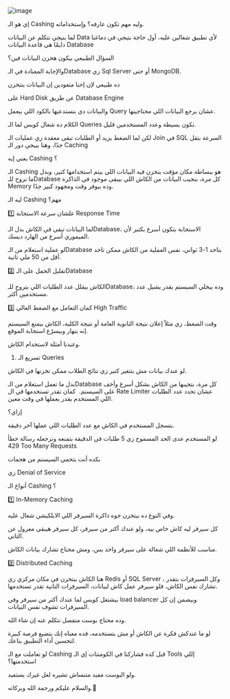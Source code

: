 
![image](https://github.com/user-attachments/assets/91970931-ddd1-4d1c-9d76-b41d8a80da25)



إي هو الـ Cashing وليه مهم تكون عارفه؟ وإستخداماته.  


لما بنيجي نتكلم عن البيانات Data لأي تطبيق شغالين عليه، أول حاجة بتيجي في دماغنا دايمًا هي قاعدة البيانات Database


السؤال الطبيعي بيكون هخزن البيانات فين؟ 

والإجابة المعتادة في الـDatabase زي Sql Server أو حتى MongoDB.


ده طبيعي لإن إحنا متعودين إن البيانات بتتخزن

 على Hard Disk عن طريق Database Engine
 
والبيانات دي بنستدعيها بالكود اللي بيعمل Query عشان يرجع البيانات اللي محتاجينها.


 الكلام ده شغال كويس لما الـ Queries تكون بسيطة وعدد المستخدمين قليل.
 
 ‏
 ‏لكن لما الضغط يزيد أو الطلبات تبقى معقدة زي عمليات الـJoin في SQL السرعة بتقل جدًا، وهنا بييجي دور 
الـ Caching

يعني إيه Cashing ؟

الـ Cashing هو ببساطة مكان مؤقت بنخزن فيه البيانات اللي بيتم استخدامها كتير، وبدل ما نروح للـDatabase كل مرة، بنجيب البيانات من الكاش اللي بيبقى موجود في الذاكرة Memory وده بيوفر وقت ومجهود كبير جدًا.

ليه الـ Cashing مهم؟

1️⃣ علشان سرعة الاستجابة Response Time

لما البيانات تبقى في الكاش بدل الـDatabase، الاستجابة بتكون أسرع بكتير لأن الميموري أسرع من الهارد ديسك.

لو عملية استعلام من الـDatabase بتاخد 1-3 ثواني، نفس العملية من الكاش ممكن تاخد أقل من 50 ملي ثانية.

2️⃣ تقليل الحمل على الـDatabase

الكاش بيقلل عدد الطلبات اللي بتروح للـDatabase، وده بيخلي السيستم يقدر يشيل عدد مستخدمين أكتر.

3️⃣ كمان التعامل مع الضغط العالي High Traffic

وقت الضغط، زي مثلاً إعلان نتيجة الثانوية العامة أو نتيجة الكلية، الكاش بيمنع السيستم إنه ينهار وبيسرّع استجابة الموقع.

وعندنا أمثلة لاستخدام الكاش. 

1. تسريع الـ Queries


لو عندك بيانات مش بتتغير كتير زي نتائج الطلاب ممكن تخزنها في الكاش.

 بدل ما تعمل استعلام من الـDatabase كل مرة، بتجيبها من الكاش بشكل أسرع وأخف على السيستم.
 ‏
كمان تقدر تستخدمها في ال Rate Limiter عشان تحدد عدد الطلبات اللي المستخدم يقدر يعملها في وقت معين.

إزاي؟

بتسجل المستخدم في الكاش مع عدد الطلبات اللي عملها آخر دقيقة.

لو المستخدم عدى الحد المسموح زي 5 طلبات في الدقيقة بتمنعه وترجعله رسالة خطأ 429 Too Many Requests

بكده أنت بتحمي السيستم من هجمات

 زي Denial of Service 
 

أنواع الـ Cashing ؟

1️⃣ In-Memory Caching

وفي النوع ده بيتخزن جوه ذاكرة السيرفر اللي الابلكيشن شغال عليه. 

كل سيرفر ليه كاش خاص بيه، ولو عندك أكتر من سيرفر، كل سيرفر هيبقى معزول عن التاني.

مناسب للأنظمة اللي شغالة على سيرفر واحد بس، ومش محتاج تشارك بيانات الكاش.


2️⃣ Distributed Caching

هنا الكاش بيتخزن في مكان مركزي زي Redis أو SQL Server ، وكل السيرفرات بتقدر تشارك نفس الكاش، فلو سيرفر عمل كاش لبيانات، السيرفرات التانية تقدر تستخدمها.

بيشتغل كويس لما عندك أكتر من سيرفر وفي load balancer وبيضمن إن كل السيرفرات تشوف نفس البيانات.

وده محتاج بوست منفصل نتكلم عنه إن شاء الله.

لو ما عندكش فكرة عن الكاش أو مش بتستخدمه، فده معناه إنك بتضيع فرصة كبيرة لتحسين أداء التطبيق بتاعك. 

لو تعاملت مع الـ Cashing قبل كده فشاركنا في الكومنتات إي الـ Tools إللي استخدمتها؟ 

ولو البوست مفيد متنساش تشيره لعل غيرك يستفيد.

والسلام عليكم ورحمة الله وبركاته.👋
